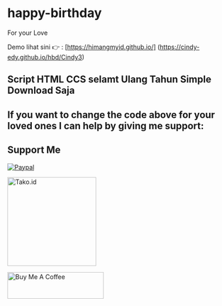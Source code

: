 # happy-birthday
For your Love


Demo lihat sini 👉 : [https://himangmyid.github.io/]
(https://cindy-edy.github.io/hbd/Cindy3)


## Script HTML CCS selamt Ulang Tahun Simple Download Saja


## If you want to change the code above for your loved ones I can help by giving me support:


## Support Me 

[<img alt="Paypal"  src="https://www.paypalobjects.com/digitalassets/c/website/logo/full-text/pp_fc_hl.svg" />](#) 

[<img alt="Tako.id" width="200" src="https://tako.id/_next/static/media/logo.50498557.svg" />](#)


<a href="#" target="_blank"><img src="https://cdn.buymeacoffee.com/buttons/v2/default-yellow.png" alt="Buy Me A Coffee" style="height: 60px !important;width: 217px !important;" ></a>

